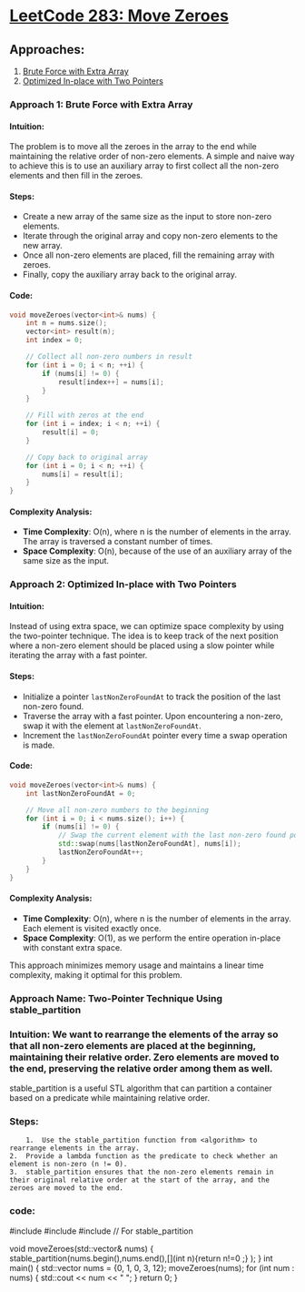 # [LeetCode 283: Move Zeroes](https://leetcode.com/problems/move-zeroes/)

## Approaches:
1. [Brute Force with Extra Array](#brute-force-with-extra-array)
2. [Optimized In-place with Two Pointers](#optimized-in-place-with-two-pointers)

### Approach 1: Brute Force with Extra Array

#### Intuition:
The problem is to move all the zeroes in the array to the end while maintaining the relative order of non-zero elements. A simple and naive way to achieve this is to use an auxiliary array to first collect all the non-zero elements and then fill in the zeroes.

#### Steps:
- Create a new array of the same size as the input to store non-zero elements.
- Iterate through the original array and copy non-zero elements to the new array.
- Once all non-zero elements are placed, fill the remaining array with zeroes.
- Finally, copy the auxiliary array back to the original array.

#### Code:
```cpp
void moveZeroes(vector<int>& nums) {
    int n = nums.size();
    vector<int> result(n);
    int index = 0;

    // Collect all non-zero numbers in result
    for (int i = 0; i < n; ++i) {
        if (nums[i] != 0) {
            result[index++] = nums[i];
        }
    }

    // Fill with zeros at the end
    for (int i = index; i < n; ++i) {
        result[i] = 0;
    }

    // Copy back to original array
    for (int i = 0; i < n; ++i) {
        nums[i] = result[i];
    }
}
```

#### Complexity Analysis:
- **Time Complexity**: O(n), where n is the number of elements in the array. The array is traversed a constant number of times.
- **Space Complexity**: O(n), because of the use of an auxiliary array of the same size as the input.

### Approach 2: Optimized In-place with Two Pointers

#### Intuition:
Instead of using extra space, we can optimize space complexity by using the two-pointer technique. The idea is to keep track of the next position where a non-zero element should be placed using a slow pointer while iterating the array with a fast pointer.

#### Steps:
- Initialize a pointer `lastNonZeroFoundAt` to track the position of the last non-zero found.
- Traverse the array with a fast pointer. Upon encountering a non-zero, swap it with the element at `lastNonZeroFoundAt`.
- Increment the `lastNonZeroFoundAt` pointer every time a swap operation is made.

#### Code:
```cpp
void moveZeroes(vector<int>& nums) {
    int lastNonZeroFoundAt = 0;

    // Move all non-zero numbers to the beginning
    for (int i = 0; i < nums.size(); i++) {
        if (nums[i] != 0) {
            // Swap the current element with the last non-zero found position
            std::swap(nums[lastNonZeroFoundAt], nums[i]);
            lastNonZeroFoundAt++;
        }
    }
}
```

#### Complexity Analysis:
- **Time Complexity**: O(n), where n is the number of elements in the array. Each element is visited exactly once.
- **Space Complexity**: O(1), as we perform the entire operation in-place with constant extra space.

This approach minimizes memory usage and maintains a linear time complexity, making it optimal for this problem.
### Approach Name: Two-Pointer Technique Using stable_partition

### Intuition: We want to rearrange the elements of the array so that all non-zero elements are placed at the beginning, maintaining their relative order. Zero elements are moved to the end, preserving the relative order among them as well.
stable_partition is a useful STL algorithm that can partition a container based on a predicate while maintaining relative order.

### Steps:
		1.	Use the stable_partition function from <algorithm> to rearrange elements in the array.
	2.	Provide a lambda function as the predicate to check whether an element is non-zero (n != 0).
	3.	stable_partition ensures that the non-zero elements remain in their original relative order at the start of the array, and the zeroes are moved to the end.

 ### code: 
 #include <iostream>
#include <vector>
#include <algorithm> // For stable_partition

void moveZeroes(std::vector<int>& nums) {
stable_partition(nums.begin(),nums.end(),[](int n){return n!=0 ;} );
}
int main() {
    std::vector<int> nums = {0, 1, 0, 3, 12};
    moveZeroes(nums);
    for (int num : nums) {
        std::cout << num << " ";
    }
    return 0;
}
